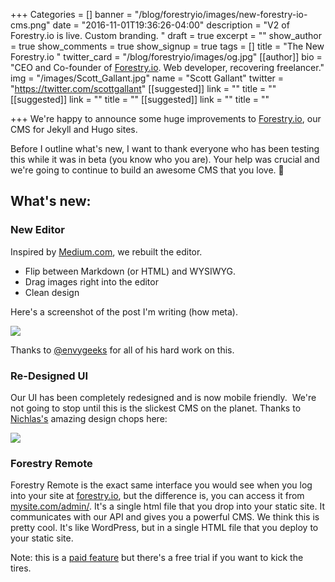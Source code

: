 +++
Categories = []
banner = "/blog/forestryio/images/new-forestry-io-cms.png"
date = "2016-11-01T19:36:26-04:00"
description = "V2  of Forestry.io is live.  Custom branding. "
draft = true
excerpt = ""
show_author = true
show_comments = true
show_signup = true
tags = []
title = "The New Forestry.io "
twitter_card = "/blog/forestryio/images/og.jpg"
[[author]]
bio = "CEO and Co-founder of <a href='https://forestry.io' title='Forestry.io CMS'>Forestry.io</a>. Web developer, recovering freelancer."
img = "/images/Scott_Gallant.jpg"
name = "Scott Gallant"
twitter = "https://twitter.com/scottgallant"
[[suggested]]
link = ""
title = ""
[[suggested]]
link = ""
title = ""
[[suggested]]
link = ""
title = ""

+++
We're happy to announce some huge improvements to [Forestry.io](http://Forestry.io), our CMS for Jekyll and Hugo sites.

Before I outline what's new, I want to thank everyone who has been testing this while it was in beta (you know who you are). Your help was crucial and we're going to continue to build an awesome CMS that you love. 👊

## What's new:

### New Editor

Inspired by [Medium.com](http://Medium.com), we rebuilt the editor.

*   Flip between Markdown (or HTML) and WYSIWYG.
*   Drag images right into the editor
*   Clean design

Here's a screenshot of the post I'm writing (how meta).

![](/blog/forestryio/images/forestry-io-editor.png)

Thanks to [@envygeeks](https://envygeeks.io/) for all of his hard work on this.

### Re-Designed UI

Our UI has been completely redesigned and is now mobile friendly.  We're not going to stop until this is the slickest CMS on the planet. Thanks to [Nichlas's](https://twitter.com/nichlaswa) amazing design chops here:

![](/blog/forestryio/images/new-forestry-io-cms-3.png)

### Forestry Remote

Forestry Remote is the exact same interface you would see when you log into your site at [forestry.io](http://forestry.io), but the difference is, you can access it from [mysite.com/admin/](http://mysite.com/admin/). It's a single html file that you drop into your static site. It communicates with our API and gives you a powerful CMS. We think this is pretty cool. It's like WordPress, but in a single HTML file that you deploy to your static site.

Note: this is a [paid feature](https://forestry.io/plans) but there's a free trial if you want to kick the tires.